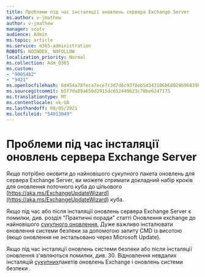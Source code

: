```yaml
---
title: Проблеми під час інсталяції оновлень сервера Exchange Server
ms.author: v-jmathew
author: v-jmathew
manager: scotv
audience: Admin
ms.topic: article
ms.service: o365-administration
ROBOTS: NOINDEX, NOFOLLOW
localization_priority: Normal
ms.collection: Adm_O365
ms.custom:
- "9005482"
- "9421"
ms.openlocfilehash: 6d454a78feca7ece7c3d7d6c93f8eb5d343106b68029b96839b5ff28077d0f25
ms.sourcegitcommit: b5f7da89a650d2915dc652449623c78be6247175
ms.translationtype: MT
ms.contentlocale: uk-UA
ms.lasthandoff: 08/05/2021
ms.locfileid: "54013049"
---
```

# <a name="issues-when-installing-exchange-server-updates"></a>Проблеми під час інсталяції оновлень сервера Exchange Server

Якщо потрібно оновити до найновішого сукупного пакета оновлень для сервера Exchange Server, ви можете отримати докладний набір кроків для оновлення поточного куба до цільового [https://aka.ms/ExchangeUpdateWizard](https://aka.ms/ExchangeUpdateWizard) куба.

Якщо під час або після інсталяції оновлень сервера Exchange Server є помилки, див. розділ "Практичні поради" статті Оновлення exchange до найновішого [сукупного оновлення.](https://docs.microsoft.com/Exchange/plan-and-deploy/install-cumulative-updates) Дуже важливо інсталювати оновлення системи безпеки за допомогою запиту CMD із висотою (якщо оновлення не інстальовано через Microsoft Update).

Якщо під час інсталяції оновлень системи безпеки або після інсталяції оновлення з'являються помилки, див. 30. Відновлення невдалих інсталяцій [сукупних](https://aka.ms/exupdatefaq)пакетів оновлень Exchange і оновлень системи безпеки .

